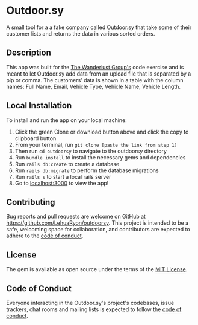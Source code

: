 # Outdoor.sy
A small tool for a a fake company called Outdoor.sy that take some of their customer lists and returns the data in various sorted orders.

## Description
This app was built for the [The Wanderlust Group's](https://flatironschool.com/) code exercise and is meant to let Outdoor.sy add data from an upload file that is separated by a pip or comma.  The customers' data is shown in a table with the column names: Full Name, Email, Vehicle Type, Vehicle Name, Vehicle Length.  

## Local Installation
To install and run the app on your local machine:
1. Click the green Clone or download button above and click the copy to clipboard button
2. From your terminal, run `git clone [paste the link from step 1]`
3. Then run `cd outdoorsy` to navigate to the outdoorsy directory
4. Run `bundle install` to install the necessary gems and dependencies
5. Run `rails db:create` to create a database
5. Run `rails db:migrate` to perform the database migrations
7. Run `rails s` to start a local rails server
8. Go to <a href="localhost:3000" target="_blank">localhost:3000</a> to view the app!

## 


## Contributing

Bug reports and pull requests are welcome on GitHub at https://github.com/LehuaRyon/outdoorsy. This project is intended to be a safe, welcoming space for collaboration, and contributors are expected to adhere to the [code of conduct](https://github.com/LehuaRyon/outdoorsy/blob/main/CODE_OF_CONDUCT.md).

## License

The gem is available as open source under the terms of the [MIT License](https://github.com/LehuaRyon/outdoorsy/blob/main/LICENSE).

## Code of Conduct

Everyone interacting in the Outdoor.sy's project's codebases, issue trackers, chat rooms and mailing lists is expected to follow the [code of conduct](https://github.com/LehuaRyon/outdoorsy/blob/main/CODE_OF_CONDUCT.md).
## 

